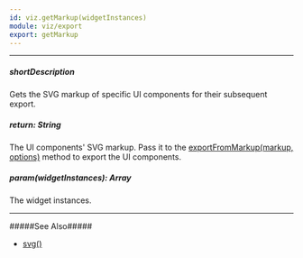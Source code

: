 ```yaml
---
id: viz.getMarkup(widgetInstances)
module: viz/export
export: getMarkup
---
```

---
##### shortDescription
Gets the SVG markup of specific UI components for their subsequent export.

##### return: String
The UI components' SVG markup. Pass it to the [exportFromMarkup(markup, options)](/api-reference/50%20Common/utils/viz/exportFromMarkup(markup_options).md '/Documentation/ApiReference/Common/utils/viz/#exportFromMarkupmarkup_options') method to export the UI components.

##### param(widgetInstances): Array<DOMComponent>
The widget instances.

---

#####See Also#####
- [svg()](/api-reference/20%20Data%20Visualization%20Widgets/BaseWidget/3%20Methods/svg().md '/Documentation/ApiReference/Data_Visualization_Widgets/dxChart/Methods/#svg')